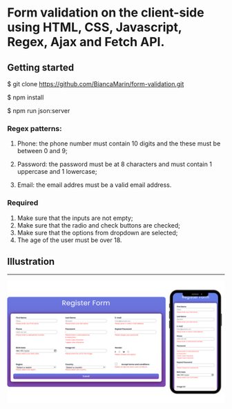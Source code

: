 # Form validation on the client-side using HTML, CSS, Javascript, Regex, Ajax and Fetch API.

## Getting started

$ git clone https://github.com/BiancaMarin/form-validation.git

$ npm install

$ npm run json:server

### Regex patterns:

1. Phone: the phone number must contain 10 digits and the these must be between 0 and 9;

2. Password: the password must be at 8 characters and must contain 1 uppercase and 1 lowercase;

3. Email: the email addres must be a valid email address.

### Required

1. Make sure that the inputs are not empty;
2. Make sure that the radio and check buttons are checked;
3. Make sure that the options from dropdown are selected;
4. The age of the user must be over 18.

## Illustration

---

![Responsive](images/Responsive.png)
